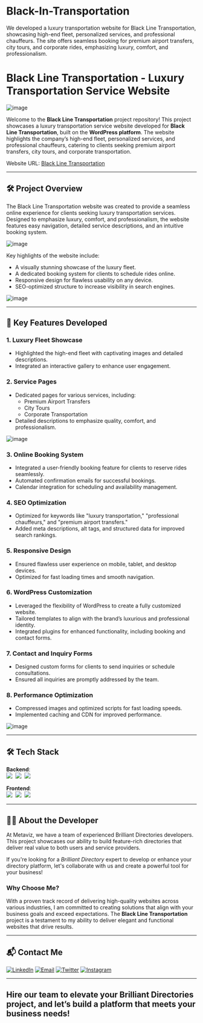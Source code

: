 # Black-In-Transportation
We developed a luxury transportation website for Black Line Transportation, showcasing high-end fleet, personalized services, and professional chauffeurs. The site offers seamless booking for premium airport transfers, city tours, and corporate rides, emphasizing luxury, comfort, and professionalism.
# Black Line Transportation - Luxury Transportation Service Website

![image](https://github.com/user-attachments/assets/0576b18a-0e05-4b37-9be1-14c585a31361)

Welcome to the **Black Line Transportation** project repository! This project showcases a luxury transportation service website developed for **Black Line Transportation**, built on the **WordPress platform**. The website highlights the company’s high-end fleet, personalized services, and professional chauffeurs, catering to clients seeking premium airport transfers, city tours, and corporate transportation.

Website URL: [Black Line Transportation](https://blacklntransportation.com/)

---

## 🛠 Project Overview

The Black Line Transportation website was created to provide a seamless online experience for clients seeking luxury transportation services. Designed to emphasize luxury, comfort, and professionalism, the website features easy navigation, detailed service descriptions, and an intuitive booking system.

![image](https://github.com/user-attachments/assets/67ebd1d9-a731-43bd-99aa-7c1b0b50a048)

Key highlights of the website include:
- A visually stunning showcase of the luxury fleet.
- A dedicated booking system for clients to schedule rides online.
- Responsive design for flawless usability on any device.
- SEO-optimized structure to increase visibility in search engines.

![image](https://github.com/user-attachments/assets/e8a0b268-8b45-41b6-bbc2-c4e647967586)

---

## 🚀 Key Features Developed


### 1. **Luxury Fleet Showcase**
   - Highlighted the high-end fleet with captivating images and detailed descriptions.
   - Integrated an interactive gallery to enhance user engagement.

### 2. **Service Pages**
   - Dedicated pages for various services, including:
     - Premium Airport Transfers
     - City Tours
     - Corporate Transportation
   - Detailed descriptions to emphasize quality, comfort, and professionalism.

![image](https://github.com/user-attachments/assets/240648a2-9d0a-49f1-abe7-c4de48143123)

### 3. **Online Booking System**
   - Integrated a user-friendly booking feature for clients to reserve rides seamlessly.
   - Automated confirmation emails for successful bookings.
   - Calendar integration for scheduling and availability management.

### 4. **SEO Optimization**
   - Optimized for keywords like "luxury transportation," "professional chauffeurs," and "premium airport transfers."
   - Added meta descriptions, alt tags, and structured data for improved search rankings.

### 5. **Responsive Design**
   - Ensured flawless user experience on mobile, tablet, and desktop devices.
   - Optimized for fast loading times and smooth navigation.

### 6. **WordPress Customization**
   - Leveraged the flexibility of WordPress to create a fully customized website.
   - Tailored templates to align with the brand’s luxurious and professional identity.
   - Integrated plugins for enhanced functionality, including booking and contact forms.

### 7. **Contact and Inquiry Forms**
   - Designed custom forms for clients to send inquiries or schedule consultations.
   - Ensured all inquiries are promptly addressed by the team.

### 8. **Performance Optimization**
   - Compressed images and optimized scripts for fast loading speeds.
   - Implemented caching and CDN for improved performance.

![image](https://github.com/user-attachments/assets/90171567-cdb4-4bd0-b703-ea0da77919d2)

---

## 🛠️ Tech Stack

**Backend**:  
![](https://img.shields.io/badge/WordPress-21759B?style=for-the-badge&logo=wordpress&logoColor=white)&nbsp;
![](https://img.shields.io/badge/PHP-777BB4?style=for-the-badge&logo=php&logoColor=white)&nbsp;
![](https://img.shields.io/badge/MySQL-4479A1?style=for-the-badge&logo=mysql&logoColor=white)&nbsp;

**Frontend**:  
![](https://img.shields.io/badge/HTML5-E34F26?style=for-the-badge&logo=html5&logoColor=white)&nbsp;
![](https://img.shields.io/badge/CSS3-1572B6?style=for-the-badge&logo=css3&logoColor=white)&nbsp;
![](https://img.shields.io/badge/JavaScript-F7DF1E?style=for-the-badge&logo=javascript&logoColor=black)

---

## 👨‍💻 About the Developer

At Metaviz, we have a team of experienced Brilliant Directories developers. This project showcases our ability to build feature-rich directories that deliver real value to both users and service providers.

If you're looking for a *Brilliant Directory* expert to develop or enhance your directory platform, let's collaborate with us and create a powerful tool for your business!

### Why Choose Me?
With a proven track record of delivering high-quality websites across various industries, I am committed to creating solutions that align with your business goals and exceed expectations. The **Black Line Transportation** project is a testament to my ability to deliver elegant and functional websites that drive results.

---

## 📬 Contact Me

[![LinkedIn](https://img.shields.io/badge/LinkedIn-Connect-blue?style=for-the-badge&logo=linkedin)](https://www.linkedin.com/company/metaviz-tech/posts/?feedView=all)
[![Email](https://img.shields.io/badge/Email-Contact%20Me-orange?style=for-the-badge&logo=gmail)](mailto:info@metaviz.pro)
[![Twitter](https://img.shields.io/badge/Twitter-Connect-red?style=for-the-badge&logo=Twitter)](https://x.com/MetavizPro)
[![Instagram](https://img.shields.io/badge/Instagram-Contact%20Me-pink?style=for-the-badge&logo=Instagram)](https://www.instagram.com/metavizpro/)

---

Hire our team to elevate your Brilliant Directories project, and let’s build a platform that meets your business needs!
---
